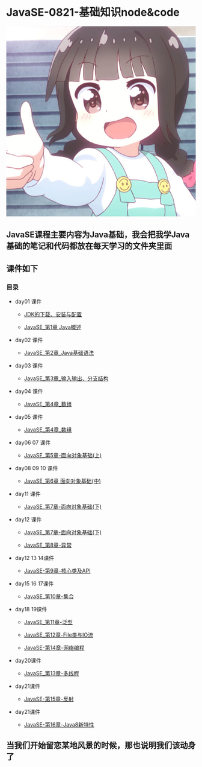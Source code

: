 # JavaSE-0821-基础知识node&code
![first](src/ambition/imags/first.JPG)

## JavaSE课程主要内容为Java基础，我会把我学Java基础的笔记和代码都放在每天学习的文件夹里面
## 课件如下

### 目录
   * day01 课件
        * [JDK的下载、安装与配置](./day02/src/com/ambition/courseware/JDK的下载_安装与配置.pdf)
        
        * [JavaSE_第1章 Java概述](./day02/src/com/ambition/courseware/JavaSE_第1章_Java概述.pdf)
        
   * day02 课件
        * [JavaSE_第2章_Java基础语法](./day03/src/com/ambition/curseware/JavaSE_第2章_Java基础语法.pdf)
        
   * day03 课件
        * [JavaSE_第3章_输入输出、分支结构](./day03/src/com/ambition/curseware/JavaSE_day03_输入输出、分支结构.pdf)
        
   * day04 课件
        * [JavaSE_第4章_数组](./day04/src/com/ambition/curseware/JavaSE_第四章_数组.pdf)  
        
   * day05 课件
        * [JavaSE_第4章_数组](./day05/src/com/ambition/curseware/JavaSE_第四章_数组.pdf) 
         
   * day06 07 课件  
        * [JavaSE_第5章-面向对象基础(上)](./day06/src/com/ambition/curseware/JavaSE_第5章-面向对象基础(上).pdf)
        
   * day08 09 10 课件  
        * [JavaSE_第6章 面向对象基础(中)](./day07/src/com/ambition/curseware/JavaSE_第6章%20面向对象基础(中).pdf)
        
   * day11 课件  
        * [JavaSE_第7章-面向对象基础(下)](./day08/src/com/ambition/curseware/JavaSE_第7章-面向对象基础(下).pdf)
        
   * day12 课件  
        * [JavaSE_第7章-面向对象基础(下)](./day08/src/com/ambition/curseware/JavaSE_第7章-面向对象基础(下).pdf)
        
        * [JavaSE_第8章-异常](./day12/src/com/ambition/curseware/JavaSE_第8章-异常.pdf)
   * day12 13 14课件  
        * [JavaSE-第9章-核心类及API](./day13/src/com/ambition/curseware/JavaSE-第9章-核心类及API.pdf)
        
   * day15 16 17课件  
        * [JavaSE_第10章-集合](./day15/src/curseware/JavaSE_第10章-集合.pdf)
        
   * day18 19课件  
        * [JavaSE_第11章-泛型](./day18/src/curseware/JavaSE_第11章-泛型.pdf)
        
        * [JavaSE_第12章-File类与IO流](./day18/src/curseware/JavaSE_第12章-File类与IO流.pdf)
        
        * [JavaSE-第14章-网络编程](./day19/src/cursware/JavaSE-第14章-网络编程.pdf)
        
   * day20课件
        * [JavaSE_第13章-多线程](./day20/src/cursware/JavaSE_第13章-多线程.pdf)     
        
   * day21课件
        * [JavaSE-第15章-反射](./day21/src/cursware/JavaSE-第15章-反射（Reflect）.pdf)     
        
   * day21课件
        * [JavaSE-第16章-Java8新特性](./day22/src/cursware/JavaSE-第16章-Java8新特性.pdf)     
        
        
        
## 当我们开始留恋某地风景的时候，那也说明我们该动身了
        
